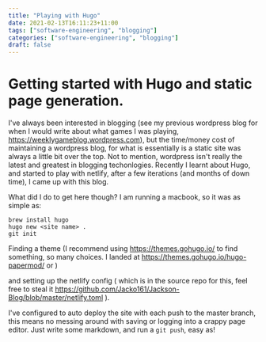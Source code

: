 ```yaml
---
title: "Playing with Hugo"
date: 2021-02-13T16:11:23+11:00
tags: ["software-engineering", "blogging"]
categories: ["software-engineering", "blogging"]
draft: false
---
```


# Getting started with Hugo and static page generation.

I've always been interested in blogging (see my previous wordpress blog for when I would write about what games I was playing, https://weeklygameblog.wordpress.com), but the time/money cost of maintaining a wordpress blog, for what is essentially is a static site was always a little bit over the top. Not to mention, wordpress isn't really the latest and greatest in blogging techonlogies. Recently I learnt about Hugo, and started to play with netlify, after a few iterations (and months of down time), I came up with this blog.

What did I do to get here though? I am running a macbook, so it was as simple as: 

```shell
brew install hugo
hugo new <site name> .
git init
```

Finding a theme (I recommend using https://themes.gohugo.io/ to find something, so many choices. I landed at https://themes.gohugo.io/hugo-papermod/ or )

and setting up the netlify config ( which is in the source repo for this, feel free to steal it https://github.com/Jacko161/Jackson-Blog/blob/master/netlify.toml ).

I've configured to auto deploy the site with each push to the master branch, this means no messing around with saving or logging into a crappy page editor. Just write some markdown, and run a  `git push`, easy as!
